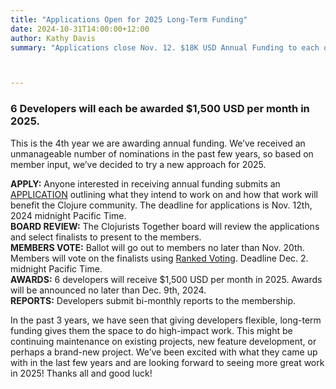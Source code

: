 ```yaml
---
title: "Applications Open for 2025 Long-Term Funding"
date: 2024-10-31T14:00:00+12:00
author: Kathy Davis
summary: "Applications close Nov. 12. $18K USD Annual Funding to each of 6 Developers."



---
```

### 6 Developers will each be awarded $1,500 USD per month in 2025.  

This is the 4th year we are awarding annual funding. We’ve received an unmanageable number of nominations in the past few years, so based on member input, we’ve decided to try a new approach for 2025.  

**APPLY:** Anyone interested in receiving annual funding submits an [APPLICATION](https://forms.gle/MaDL8ZiG7N7XyqVf8) outlining  what they intend to work on and how that work will benefit the Clojure community.  The deadline for applications is Nov. 12th, 2024 midnight Pacific Time.  
**BOARD REVIEW:** The Clojurists Together board will review the applications and select finalists to present to the members.  
**MEMBERS VOTE:** Ballot will go out to members no later than Nov. 20th.  Members will vote on the finalists using [Ranked Voting](https://www.rankedvote.co/guides/understanding-ranked-choice-voting/how-does-ranked-choice-voting-work). Deadline Dec. 2. midnight Pacific Time.  
**AWARDS:** 6 developers will receive $1,500 USD per month in 2025. Awards will be announced no later than Dec. 9th, 2024.   
**REPORTS:** Developers submit bi-monthly reports to the membership.  


In the past 3 years, we have seen that giving developers flexible, long-term funding gives them the space to do high-impact work. This might be continuing maintenance on existing projects, new feature development, or perhaps a brand-new project. We’ve been excited with what they came up with in the last few years and are looking forward to seeing more great work in 2025! Thanks all and good luck!  

